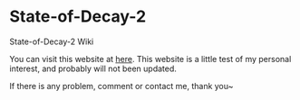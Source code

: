 # State-of-Decay-2
State-of-Decay-2 Wiki

You can visit this website at [here](https://xovee.cn/state-of-decay-2/).
This website is a little test of my personal interest, and probably will not been updated.

If there is any problem, comment or contact me, thank you~
